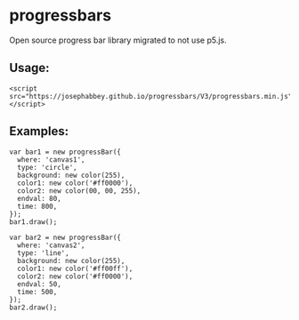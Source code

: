 # progressbars

Open source progress bar library migrated to not use p5.js.

## Usage:

```
<script src="https://josephabbey.github.io/progressbars/V3/progressbars.min.js"></script>
```

## Examples:

```
var bar1 = new progressBar({
  where: 'canvas1',
  type: 'circle',
  background: new color(255),
  color1: new color('#ff0000'),
  color2: new color(00, 00, 255),
  endval: 80,
  time: 800,
});
bar1.draw();

var bar2 = new progressBar({
  where: 'canvas2',
  type: 'line',
  background: new color(255),
  color1: new color('#ff00ff'),
  color2: new color('#ff0000'),
  endval: 50,
  time: 500,
});
bar2.draw();
```
